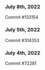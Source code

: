 ### July 8th, 2022

Commit #133154

### July 5th, 2022

Commit #314353


### July 4th, 2022

Commit #72281
